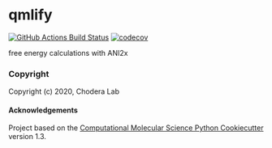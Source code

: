 qmlify
==============================
[//]: # (Badges)
[![GitHub Actions Build Status](https://github.com/REPLACE_WITH_OWNER_ACCOUNT/qmlify/workflows/CI/badge.svg)](https://github.com/REPLACE_WITH_OWNER_ACCOUNT/qmlify/actions?query=branch%3Amaster+workflow%3ACI)
[![codecov](https://codecov.io/gh/REPLACE_WITH_OWNER_ACCOUNT/qmlify/branch/master/graph/badge.svg)](https://codecov.io/gh/REPLACE_WITH_OWNER_ACCOUNT/qmlify/branch/master)


free energy calculations with ANI2x

### Copyright

Copyright (c) 2020, Chodera Lab


#### Acknowledgements
 
Project based on the 
[Computational Molecular Science Python Cookiecutter](https://github.com/molssi/cookiecutter-cms) version 1.3.

